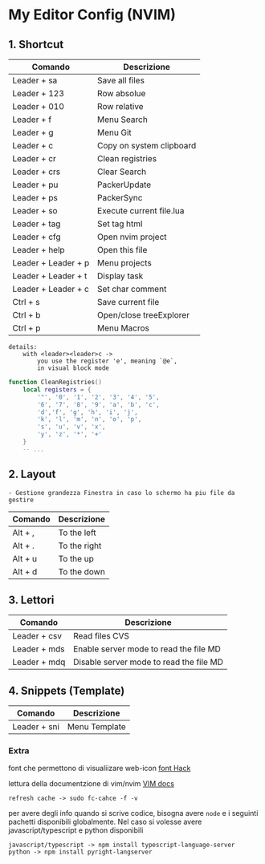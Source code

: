 # My Editor Config (NVIM)

## 1. Shortcut

| Comando                | Descrizione                |
| ---------------------- | -------------------------- |
| Leader + sa            | Save all files             |
| Leader + 123           | Row absolue                |
| Leader + 010           | Row relative               |
| Leader + f             | Menu Search                |
| Leader + g             | Menu Git                   |
| Leader + c             | Copy on system clipboard   |
| Leader + cr            | Clean registries           |
| Leader + crs           | Clear Search               |
| Leader + pu            | PackerUpdate               |
| Leader + ps            | PackerSync                 |
| Leader + so            | Execute current file.lua   |
| Leader + tag           | Set tag html               |
| Leader + cfg           | Open nvim project          |
| Leader + help          | Open this file             |
| Leader + Leader + p    | Menu projects              |
| Leader + Leader + t    | Display task               |
| Leader + Leader + c    | Set char comment           |
| Ctrl + s               | Save current file          |
| Ctrl + b               | Open/close treeExplorer    |
| Ctrl + p               | Menu Macros                |

    details:
        with <leader><leader>c ->
            you use the register 'e', meaning `@e`,
            in visual block mode

```lua
function CleanRegistries()
    local registers = { 
        '"', '0', '1', '2', '3', '4', '5', 
        '6', '7', '8', '9', 'a', 'b', 'c', 
        'd','f', 'g', 'h', 'i', 'j', 
        'k', 'l', 'm', 'n', 'o', 'p', 
        's', 'u', 'v', 'x', 
        'y', 'z', '*', '+'
    }
    -- ...
```


## 2. Layout

    - Gestione grandezza Finestra in caso lo schermo ha piu file da gestire

| Comando    | Descrizione    |
| ---------- | -------------- |
| Alt + ,    | To the left    |
| Alt + .    | To the right   |
| Alt + u    | To the up      |
| Alt + d    | To the down    |


## 3. Lettori

| Comando      | Descrizione                            |
| ------------ | -------------------------------------- |
| Leader + csv | Read files CVS                         |
| Leader + mds | Enable server mode to read the file MD |
| Leader + mdq | Disable server mode to read the file MD |


## 4. Snippets (Template)

| Comando                | Descrizione                  |
| ---------------------- | ---------------------------- |
| Leader + sni           | Menu Template                |


### Extra

font che permettono di visualiizare web-icon [font Hack](https://github.com/ryanoasis/nerd-fonts/blob/master/patched-fonts/FiraMono/Medium/FiraMonoNerdFontMono-Medium.otf)

lettura della documentzione di vim/nvim [VIM docs](https://youtu.be/rT-fbLFOCy0?si=R5yYmHxDoNBdzHOa)
    
    refresh cache -> sudo fc-cahce -f -v

per avere degli info quando si scrive codice, bisogna avere `node` e i seguinti pachetti disponibili globalmente.
Nel caso si volesse avere javascript/typescript e python disponibili
    
    javascript/typescript -> npm install typescript-language-server
    python -> npm install pyright-langserver 
